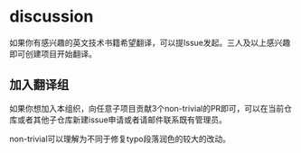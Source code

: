 # discussion

如果你有感兴趣的英文技术书籍希望翻译，可以提Issue发起。三人及以上感兴趣即可创建项目开始翻译。

## 加入翻译组
如果你想加入本组织，向任意子项目贡献3个non-trivial的PR即可，可以在当前仓库或者其他子仓库新建issue申请或者请邮件联系既有管理员。

non-trivial可以理解为不同于修复typo段落润色的较大的改动。
